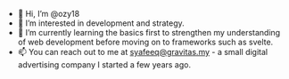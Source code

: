 - 👋 Hi, I’m @ozy18
- 👀 I’m interested in development and strategy.
- 🌱 I’m currently learning the basics first to strengthen my understanding of web development before moving on to frameworks such as svelte. 
- 📫 You can reach out to me at syafeeq@gravitas.my - a small digital advertising company I started a few years ago. 
